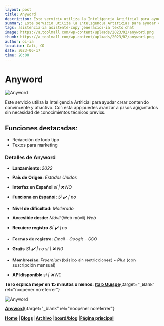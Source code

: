 ```yaml
---
layout: post
title: Anyword
description: Este servicio utiliza la Inteligencia Artificial para ayudar crear contenido convincente y atractivo.
summary: Este servicio utiliza la Inteligencia Artificial para ayudar crear contenido convincente y atractivo. Con esta app puedes avanzar a pasos agigantados sin necesidad de conocimientos técnicos previos.
tags: asistencia-ia asistente-copy generacion-ia texto chat
image: https://aitoolmall.com/wp-content/uploads/2023/02/anyword.png
thumb: https://aitoolmall.com/wp-content/uploads/2023/02/anyword.png
author: oi-ia
location: Cali, CO
date: 2023-06-17
time: 20:00
---
```


# Anyword

![Anyword](https://aitoolmall.com/wp-content/uploads/2023/02/anyword.png)

Este servicio utiliza la Inteligencia Artificial para ayudar crear contenido convincente y atractivo. Con esta app puedes avanzar a pasos agigantados sin necesidad de conocimientos técnicos previos.

## Funciones destacadas:

- Redacción de todo tipo
- Textos para marketing

### Detalles de Anyword

- **Lanzamiento:**
  _2022_

- **País de Origen:**
  _Estados Unidos_

- **Interfaz en Español**
  _sí | ❌ NO_

- **Funciona en Español:**
  _SÍ ✔️ | no_

- **Nivel de dificultad:**
  _Moderado_

- **Accesible desde:**
  _Móvil_ (Web móvil)
  _Web_

- **Requiere registro**
  _SÍ ✔️ | no_

- **Formas de registro:**
  _Email_ - _Google_ - _SSO_

- **Gratis**
  _SÍ ✔️ | no_
  _sí | ❌ NO_

- **Membresías:**
  _Freemium_ (básico sin restricciones) - _Plus_ (con suscripción mensual)

- **API disponible**
  _sí | ❌ NO_

**Te lo explica mejor en 15 minutos o menos:**
[**Italo Quispe**](https://www.youtube.com/watch?v=NrSjvb2VxAE){:target="\_blank" rel="noopener noreferrer"}

![Anyword](https://aitoolmall.com/wp-content/uploads/2023/02/anyword.png)

[**Anyword**](https://anyword.com/data-driven-basic/?fpr=le64&gclid=CjwKCAjwq4imBhBQEiwA9Nx1Br3TaF71zHME18O9bUN45QXVSyP4kvionBZjHgvIpI1Ympqh0AxEyhoC5nkQAvD_BwE){:target="\_blank" rel="noopener noreferrer"}

[**Home**](https://lucfreelance.github.io/board/) | [**Blogs**](https://oportunidadesilimitadas.com/blogs/_site/index.html) |[**Archivo**](https://lucfreelance.github.io/board/archive/) |[**board/blog**](https://lucfreelance.github.io/board/blog/) |[**Página principal**](https://oportunidadesilimitadas.com)
